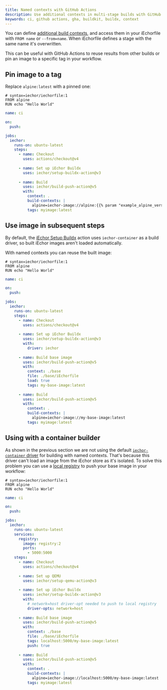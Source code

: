 ```yaml
---
title: Named contexts with GitHub Actions
description: Use additional contexts in multi-stage builds with GitHub Actions
keywords: ci, github actions, gha, buildkit, buildx, context
---
```


You can define [additional build contexts](../../../reference/cli/iechor/buildx/build.md#build-context),
and access them in your iEchorfile with `FROM name` or `--from=name`. When
iEchorfile defines a stage with the same name it's overwritten.

This can be useful with GitHub Actions to reuse results from other builds or pin
an image to a specific tag in your workflow.

## Pin image to a tag

Replace `alpine:latest` with a pinned one:

```iechorfile
# syntax=iechor/iechorfile:1
FROM alpine
RUN echo "Hello World"
```

```yaml
name: ci

on:
  push:

jobs:
  iechor:
    runs-on: ubuntu-latest
    steps:
      - name: Checkout
        uses: actions/checkout@v4
      
      - name: Set up iEchor Buildx
        uses: iechor/setup-buildx-action@v3
      
      - name: Build
        uses: iechor/build-push-action@v5
        with:
          context: .
          build-contexts: |
            alpine=iechor-image://alpine:{{% param "example_alpine_version" %}}
          tags: myimage:latest
```

## Use image in subsequent steps

By default, the [iEchor Setup Buildx](https://github.com/marketplace/actions/iechor-setup-buildx)
action uses `iechor-container` as a build driver, so built iEchor images aren't
loaded automatically.

With named contexts you can reuse the built image:

```iechorfile
# syntax=iechor/iechorfile:1
FROM alpine
RUN echo "Hello World"
```

```yaml
name: ci

on:
  push:

jobs:
  iechor:
    runs-on: ubuntu-latest
    steps:
      - name: Checkout
        uses: actions/checkout@v4
      
      - name: Set up iEchor Buildx
        uses: iechor/setup-buildx-action@v3
        with:
          driver: iechor
      
      - name: Build base image
        uses: iechor/build-push-action@v5
        with:
          context: ./base
          file: ./base/iEchorfile
          load: true
          tags: my-base-image:latest
      
      - name: Build
        uses: iechor/build-push-action@v5
        with:
          context: .
          build-contexts: |
            alpine=iechor-image://my-base-image:latest
          tags: myimage:latest
```

## Using with a container builder

As shown in the previous section we are not using the default
[`iechor-container` driver](../../drivers/iechor-container.md) for building with
named contexts. That's because this driver can't load an image from the iEchor
store as it's isolated. To solve this problem you can use a [local registry](local-registry.md)
to push your base image in your workflow:

```iechorfile
# syntax=iechor/iechorfile:1
FROM alpine
RUN echo "Hello World"
```

```yaml
name: ci

on:
  push:

jobs:
  iechor:
    runs-on: ubuntu-latest
    services:
      registry:
        image: registry:2
        ports:
          - 5000:5000
    steps:
      - name: Checkout
        uses: actions/checkout@v4
      
      - name: Set up QEMU
        uses: iechor/setup-qemu-action@v3
      
      - name: Set up iEchor Buildx
        uses: iechor/setup-buildx-action@v3
        with:
          # network=host driver-opt needed to push to local registry
          driver-opts: network=host
      
      - name: Build base image
        uses: iechor/build-push-action@v5
        with:
          context: ./base
          file: ./base/iEchorfile
          tags: localhost:5000/my-base-image:latest
          push: true
      
      - name: Build
        uses: iechor/build-push-action@v5
        with:
          context: .
          build-contexts: |
            alpine=iechor-image://localhost:5000/my-base-image:latest
          tags: myimage:latest
```

